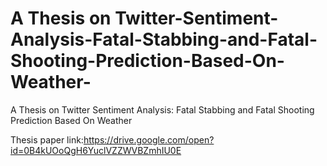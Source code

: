 # A Thesis on Twitter-Sentiment-Analysis-Fatal-Stabbing-and-Fatal-Shooting-Prediction-Based-On-Weather-
A Thesis on Twitter Sentiment Analysis:   Fatal Stabbing and Fatal Shooting Prediction Based On Weather

Thesis paper link:https://drive.google.com/open?id=0B4kUOoQgH6YuclVZZWVBZmhIU0E
